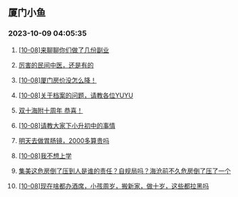 ## 厦门小鱼 
### 2023-10-09 04:05:35

1. [[10-08]来聊聊你们做了几份副业](http://bbs.xmfish.com/read-htm-tid-18084808.html)

2. [厉害的民间中医，还是有的](http://bbs.xmfish.com/read-htm-tid-18084961.html)

3. [[10-08]厦门房价没怎么降！](http://bbs.xmfish.com/read-htm-tid-18084972.html)

4. [[10-08]关于档案的问题，请教各位YUYU](http://bbs.xmfish.com/read-htm-tid-18084736.html)

5. [双十海附十周年 恭喜！](http://bbs.xmfish.com/read-htm-tid-18084774.html)

6. [[10-08]请教大家下小升初中的事情](http://bbs.xmfish.com/read-htm-tid-18084978.html)

7. [明天去做胃肠镜，2000多算贵吗](http://bbs.xmfish.com/read-htm-tid-18085072.html)

8. [[10-08]我不想上学](http://bbs.xmfish.com/read-htm-tid-18084922.html)

9. [集美这危房倒了压到人是谁的责任？自规局吗？海沧前不久危房倒了压了一个](http://bbs.xmfish.com/read-htm-tid-18084859.html)

10. [[10-08]现在啥都办酒席，小孩周岁，搬新家，做十岁，这些都拉黑吗](http://bbs.xmfish.com/read-htm-tid-18084995.html)

